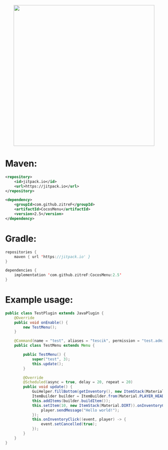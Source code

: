 <p align="center">
  <img src="https://user-images.githubusercontent.com/71133191/218276557-aee9fe5f-0a99-4a0f-bda5-8cc94bfe5586.png" width=450">
</p>

# Maven:
```xml
<repository>
	<id>jitpack.io</id>
	<url>https://jitpack.io</url>
</repository>

<dependency>
	<groupId>com.github.zitreF</groupId>
	<artifactId>CocosMenu</artifactId>
	<version>2.5</version>
</dependency>
```
															     
# Gradle:
```kotlin
repositories {
	maven { url 'https://jitpack.io' }												     
}

dependencies {
    implementation 'com.github.zitreF:CocosMenu:2.5'
}
```


# Example usage:

```java
public class TestPlugin extends JavaPlugin {
    @Override
    public void onEnable() {
        new TestMenu();
    }

    @Command(name = "test", aliases = "tescik", permission = "test.admin", permissionMessage = "&cNie posiadasz permisji!")
    public class TestMenu extends Menu {

        public TestMenu() {
            super("test", 3);
            this.update();
        }

        @Override
        @Scheduled(async = true, delay = 20, repeat = 20)
        public void update() {
            GuiHelper.fillBottom(getInventory(), new ItemStack(Material.BLACK_STAINED_GLASS_PANE));
            ItemBuilder builder = ItemBuilder.from(Material.PLAYER_HEAD).withSkullOwner("QLNUS");
            this.addItems(builder.buildItem());
            this.setItem(10, new ItemStack(Material.DIRT)).onInventoryClick((event, player) -> {
                player.sendMessage("Hello world!");
            });
            this.onInventoryClick((event, player) -> {
                event.setCancelled(true);
            });
        }
    }
}
```

